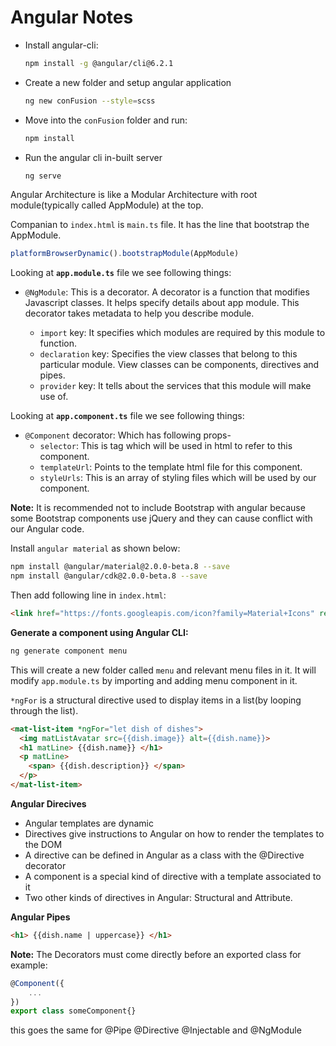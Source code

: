 # Angular Notes

* Install angular-cli:
  ```bash
  npm install -g @angular/cli@6.2.1
  ```
* Create a new folder and setup angular application
  ```bash
  ng new conFusion --style=scss
  ```
* Move into the `conFusion` folder and run:
  ```bash
  npm install
  ```
* Run the angular cli in-built server
  ```bash
  ng serve
  ```
Angular Architecture is like a Modular Architecture with root module(typically called AppModule) at the top.

Companian to `index.html` is `main.ts` file. It has the line that bootstrap the AppModule.
```js
platformBrowserDynamic().bootstrapModule(AppModule)
```

Looking at **`app.module.ts`** file we see following things:
* `@NgModule`: This is a decorator. A decorator is a function that modifies Javascript classes. It helps specify details about
app module. This decorator takes metadata to help you describe module.

  * `import` key: It specifies which modules are required by this module to function.
  * `declaration` key: Specifies the view classes that belong to this particular module. View classes can be components, directives and pipes.
  * `provider` key: It tells about the services that this module will make use of.
  
Looking at **`app.component.ts`** file we see following things:
* `@Component` decorator: Which has following props-
  * `selector`: This is tag which will be used in html to refer to this component.
  * `templateUrl`: Points to the template html file for this component.
  * `styleUrls`: This is an array of styling files which will be used by our component.
  
**Note:** It is recommended not to include Bootstrap with angular because some Bootstrap components use jQuery and they can cause conflict with our Angular code.

Install `angular material` as shown below:
```bash
npm install @angular/material@2.0.0-beta.8 --save
npm install @angular/cdk@2.0.0-beta.8 --save
```
Then add following line in `index.html`:
```html
<link href="https://fonts.googleapis.com/icon?family=Material+Icons" rel="stylesheet" />
```
**Generate a component using Angular CLI:**
```bash
ng generate component menu
```
This will create a new folder called `menu` and relevant menu files in it. It will modify `app.module.ts` by importing and adding menu component in it.

`*ngFor` is a structural directive used to display items in a list(by looping through the list).
```html
<mat-list-item *ngFor="let dish of dishes">
  <img matListAvatar src={{dish.image}} alt={{dish.name}}>
  <h1 matLine> {{dish.name}} </h1>
  <p matLine>
    <span> {{dish.description}} </span>
  </p>
</mat-list-item>
```
**Angular Direcives**
* Angular templates are dynamic
* Directives give instructions to Angular on how to render the
templates to the DOM
* A directive can be defined in Angular as a class with the @Directive
decorator
* A component is a special kind of directive with a template
associated to it
* Two other kinds of directives in Angular: Structural and Attribute.

**Angular Pipes**
```html
<h1> {{dish.name | uppercase}} </h1>
```
**Note:** The Decorators must come directly before an exported class for example:
```js
@Component({
    ...
})
export class someComponent{}
```
this goes the same for @Pipe @Directive @Injectable and @NgModule
